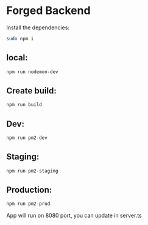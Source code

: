 # Forged Backend
Install the dependencies:
```bash
sudo npm i
```

## local:
```bash
npm run nodemon-dev
```

## Create build:
```bash
npm run build
```
## Dev:
```bash
npm run pm2-dev
```

## Staging:
```bash
npm run pm2-staging
```

## Production:
```bash
npm run pm2-prod
```

App will run on 8080 port, you can update in server.ts

